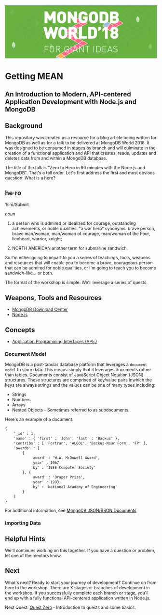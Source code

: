 ![MongoDB](./images/header.png "MongoDB")
# Getting MEAN
## An Introduction to Modern, API-centered Application Development with Node.js and MongoDB
## Background
This repository was created as a resource for a blog article being written for MongoDB as well as for a talk to be delivered at MongoDB World 2018.  It was designed to be consumed in stages by branch and will culminate in the creation of a functional application and API that creates, reads, updates and deletes data from and within a MongoDB database.

The title of the talk is "Zero to Hero in 80 minutes with the Node.js and MongoDB".  That's a tall order.  Let's first address the first and most obvious question: What is a hero?

## he·ro ##
ˈhirō/Submit

_noun_

1. a person who is admired or idealized for courage, outstanding achievements, or noble qualities. "a war hero"
synonyms:	brave person, brave man/woman, man/woman of courage, man/woman of the hour, lionheart, warrior, knight;

2. NORTH AMERICAN another term for submarine sandwich.

So I'm either going to impart to you a series of teachings, tools, weapons and resources that will enable you to become a brave, courageous person that can be admired for noble qualities, or I'm going to teach you to become sandwich-like... or both.

The format of the workshop is simple.  We'll leverage a series of quests.

## Weapons, Tools and Resources
* [MongoDB Download Center](https://www.mongodb.com/download-center#community)
* [Node.js](http://nodejs.org)

## Concepts
* [Application Programming Interfaces (APIs)](https://en.wikipedia.org/wiki/Application_programming_interface)

### Document Model
MongoDB is a post-tabular database platform that leverages a `document model` to store data.  This means simply that it leverages documents rather than tables.  Documents consist of JavaScript Object Notation (JSON) structures.  These structures are comprised of key/value pairs inwhich the keys are always strings and the values can be one of many types including:
* Strings
* Numbers
* Arrays
* Nested Objects - Sometimes referred to as subdocuments.

Here's an example of a document:

```
{
    '_id' : 1,
    'name' : { 'first' : 'John', 'last' : 'Backus' },
    'contribs' : [ 'Fortran', 'ALGOL', 'Backus-Naur Form', 'FP' ],
    'awards' : [
        {
            'award' : 'W.W. McDowell Award',
            'year' : 1967,
            'by' : 'IEEE Computer Society'
        }, {
            'award' : 'Draper Prize',
            'year' : 1993,
            'by' : 'National Academy of Engineering'
        }
    ]
}
```
For additional information, see [MongoDB JSON/BSON Documents
](https://www.mongodb.com/json-and-bson)
### Importing Data

## Helpful Hints
We'll continues working on this together. If you have a question or problem, let one of the mentors know.

## Next
What's next?  Ready to start your journey of development?  Continue on from here to the workshop.  There are X stages or branches of development in the workshop.  If you successfully complete each branch or stage, you'll end up with a fully functional API-centered application written in Node.js.

Next Quest: [Quest Zero](./workshop/quest0.md) - Introduction to quests and some basics.